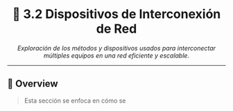 <h1 align="center">🔗 3.2 Dispositivos de Interconexión de Red</h1>

<p align="center">
  <em>Exploración de los métodos y dispositivos usados para interconectar múltiples equipos en una red eficiente y escalable.</em>
</p>

---

## 📌 Overview

> Esta sección se enfoca en cómo se
